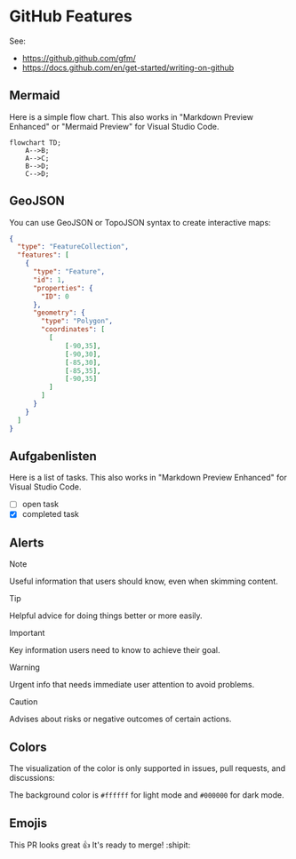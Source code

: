 
# GitHub Features

See:

- https://github.github.com/gfm/
- https://docs.github.com/en/get-started/writing-on-github

## Mermaid

Here is a simple flow chart.
This also works in "Markdown Preview Enhanced" or "Mermaid Preview" for Visual Studio Code.

```mermaid
flowchart TD;
    A-->B;
    A-->C;
    B-->D;
    C-->D;
```

## GeoJSON

You can use GeoJSON or TopoJSON syntax to create interactive maps:

```geojson
{
  "type": "FeatureCollection",
  "features": [
    {
      "type": "Feature",
      "id": 1,
      "properties": {
        "ID": 0
      },
      "geometry": {
        "type": "Polygon",
        "coordinates": [
          [
              [-90,35],
              [-90,30],
              [-85,30],
              [-85,35],
              [-90,35]
          ]
        ]
      }
    }
  ]
}
```

## Aufgabenlisten 

Here is a list of tasks.
This also works in "Markdown Preview Enhanced" for Visual Studio Code.

- [ ] open task
- [x] completed task

## Alerts

> [!NOTE]
> Useful information that users should know, even when skimming content.

> [!TIP]
> Helpful advice for doing things better or more easily.

> [!IMPORTANT]
> Key information users need to know to achieve their goal.

> [!WARNING]
> Urgent info that needs immediate user attention to avoid problems.

> [!CAUTION]
> Advises about risks or negative outcomes of certain actions.

## Colors

The visualization of the color is only supported in issues, pull requests, and discussions:

The background color is `#ffffff` for light mode and `#000000` for dark mode.

## Emojis

This PR looks great :+1: It's ready to merge! :shipit:
